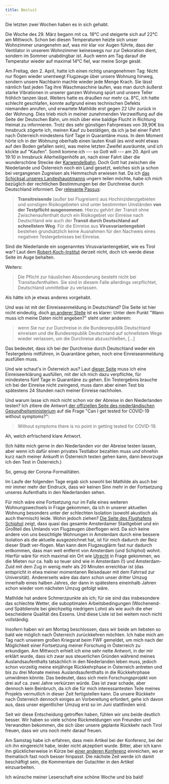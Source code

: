 ```yaml
---
title: Besluit
---
```


Die letzten zwei Wochen haben es in sich gehabt.

Die Woche des 29. März begann mit ca. 18°C und steigerte sich auf 22°C am Mittwoch.
Schon bei diesen Temperaturen heizte sich unser Wohnzimmer unangenehm auf,
was mir klar vor Augen führte, dass der Ventilator in unserem Wohnzimmer
keineswegs nur zur Dekoration dient, sondern im Sommer unabdingbar ist.
Auch wenn am Tag darauf die Temperatur wieder auf maximal 14°C fiel, war meine Sorge gesät.

Am Freitag, den 2. April, hatte ich einen richtig unangenehmen Tag:
Nicht nur flogen wieder unentwegt Flugzeuge über unsere Wohnung hinweg,
sondern unsere Nachbarin machte wieder jede Menge Krach.
Sie lässt nämlich fast jeden Tag ihre Waschmaschine laufen,
was man durch äußerst starke Vibrationen in unserer ganzen Wohnung spürt
und unsere Teller fröhlich tanzen lässt.
Weiters hatte es draußen nur mehr ca. 8°C,
ich hatte schlecht geschlafen,
konnte aufgrund eines technischen Defekts niemanden anrufen, und
erwartete Mathilde erst gegen 22 Uhr zurück in der Wohnung.
Dies trieb mich in meiner zunehmenden Verzweiflung auf die Seite der Deutschen Bahn,
um mich über eine baldige Flucht in Richtung Heimat zu informieren.
Trotz des sehr günstigen Fahrpreises von 39,90€ bis Innsbruck
zögerte ich, meinen Kauf zu bestätigen,
da ich ja bei einer Fahrt nach Österreich mindestens fünf Tage in Quarantäne muss.
In dem Moment hörte ich in der Wohnung oberhalb einen lauten Knall
(es wird wohl etwas auf den Boden gefallen sein),
was meine letzten Zweifel ausräumte, und ich klickte auf "Kaufen".
Somit komme ich --- so Gott will --- am 20. April um 19:10 in Innsbruck Allerheiligenhöfe an,
nach einer Fahrt über die wunderschöne Strecke der [Karwendelbahn].
Doch Gott hat zwischen die Niederlande und Österreich noch ein Land gesetzt,
welches sich ja schon bei vergangenen Zugreisen als Hemmschuh erwiesen hat.
Da ich [das Schicksal unseres Landeshauptmanns](https://tirol.orf.at/stories/3093416/)
ungern teilen möchte, habe ich mich bezüglich der rechtlichen Bestimmungen
bei der Durchreise durch Deutschland informiert.
Der [relevante Passus](https://www.auswaertiges-amt.de/de/quarantaene-einreise/2371468):

> **Transitreisende** (außer bei Flugreisen) aus
> Hochinzidenzgebieten und sonstigen Risikogebieten
> sind unter bestimmten Umständen **von der Testpflicht ausgenommen**.
> Hierzu gehört
> der Transit ohne Zwischenaufenthalt durch
> ein Risikogebiet vor Einreise nach Deutschland wie auch
> der **Transit durch Deutschland auf schnellstem Weg**.
> Für die Einreise aus **Virusvariantengebiet** bestehen grundsätzlich
> keine Ausnahmen für den Nachweis eines negativen Testergebnisses bei Einreise.

Sind die Niederlande ein sogenanntes Virusvariantengebiet, wie es Tirol war?
Laut dem [Robert-Koch-Institut](https://www.rki.de/DE/Content/InfAZ/N/Neuartiges_Coronavirus/Risikogebiete_neu.html)
derzeit nicht, doch ich werde diese Seite im Auge behalten.

Weiters:

> Die Pflicht zur häuslichen Absonderung besteht nicht bei Transitaufenthalten.
> Sie sind in diesem Falle allerdings verpflichtet, Deutschland unmittelbar zu verlassen.

Als hätte ich je etwas anderes vorgehabt.

Und was ist mit der Einreiseanmeldung in Deutschland?
Die Seite ist hier nicht eindeutig, doch
[an anderer Stelle](https://www.einreiseanmeldung.de) ist es klarer:
Unter dem Punkt "Wann muss ich meine Daten nicht angeben?" steht unter anderem:

> wenn Sie nur zur Durchreise in die Bundesrepublik Deutschland einreisen und
> die Bundesrepublik Deutschland auf schnellstem Wege wieder verlassen,
> um die Durchreise abzuschließen, [...]

Das bedeutet, dass ich bei der Durchreise durch Deutschland weder
ein Testergebnis mitführen,
in Quarantäne gehen, noch
eine Einreiseanmeldung ausfüllen muss.

Und wie schaut's in Österreich aus?
Laut [dieser Seite](https://www.oesterreich.gv.at/themen/coronavirus_in_oesterreich/pre-travel-clearance.html) muss ich eine Einreiseerklärung ausfüllen,
mit der ich mich dazu verpflichte, für mindestens fünf Tage in Quarantäne zu gehen.
Ein Testergebnis brauche ich bei der Einreise nicht zwingend,
muss dann aber einen Test bis spätestens 24 Stunden nach meiner Einreise nachholen.

Und warum lasse ich mich nicht schon vor der Abreise in den Niederlanden testen?
Ich zitiere die Antwort
[der offiziellen Seite des niederländischen Gesundheitsministerium](https://www.rivm.nl/en/novel-coronavirus-covid-19/in-depth-information)
auf die Frage "Can I get tested for COVID-19 without symptoms?":

> Without symptoms there is no point in getting tested for COVID-19.

Ah, welch erfrischend klare Antwort.

(Ich hätte mich gerne in den Niederlanden vor der Abreise testen lassen,
aber wenn ich dafür einen privates Testlabor bezahlen muss *und*
ohnehin kurz nach meiner Ankunft in Österreich testen gehen kann,
dann bevorzuge ich den Test in Österreich.)

So, genug der Corona-Formalitäten.

Im Laufe der folgenden Tage ergab sich sowohl bei Mathilde als auch bei mir
immer mehr der Eindruck, dass wir keinen Sinn mehr
in der Fortsetzung unseres Aufenthalts in den Niederlanden sehen.

Für mich wäre eine Fortsetzung nur
im Falle eines weiteren Wohnungswechsels in Frage gekommen,
da ich in unserer aktuellen Wohnung besonders unter der schlechten Isolation
(sowohl akustisch als auch thermisch) leide.
Wohin jedoch ziehen?
[Die Seite des Flughafens Schiphol](https://www.schiphol.nl/en/schiphol-as-a-neighbour/page/is-my-house-underneath-a-flight-path/)
zeigt, dass quasi das gesamte Amsterdamer Stadtgebiet und ein Großteil des Umlands
von Flugzeugen überflogen wird.
Da sich keine andere von uns besichtigte Wohnungen in Amsterdam
durch eine bessere Isolation als die aktuelle ausgezeichnet hat,
ist für mich dadurch der Reiz dieser Stadt ver-flogen.
Man kann dem Flugzeuglärm fast nur dadurch entkommen,
dass man weit entfernt von Amsterdam (und Schiphol) wohnt.
Hierfür wäre für mich maximal ein Ort wie [Utrecht] in Frage gekommen,
wo die Mieten nur ca. halb so teuer sind wie in Amsterdam (!) und
Amsterdam-Zuid mit dem Zug in wenig mehr als 20 Minuten erreichbar ist
(das entspricht in etwa meiner momentanen Reisedauer mit dem Fahrrad zur Universität).
Andererseits wäre das dann schon unser dritter Umzug innerhalb eines halben Jahres,
der dann in spätestens eineinhalb Jahren schon wieder vom nächsten Umzug gefolgt wäre.

Mathilde hat andere Schmerzpunkte als ich; für sie sind das insbesondere
das schlechte Wetter,
die suboptimalen Arbeitsbedingungen
(Wochenend- *und* Spätdienste bei gleichzeitig niedrigem Lohn) als wie auch
die eher bescheidene Qualität des Essens.
Und diese Liste ist bei weitem noch nicht vollständig.

Insofern haben wir am Montag beschlossen, dass wir beide am liebsten
so bald wie möglich nach Österreich zurückkehren möchten.
Ich habe mich am Tag nach unserem großen Kriegsrat beim FWF gemeldet, um mich
nach der Möglichkeit einer Fortsetzung meiner Forschung in Österreich zu erkundigen.
Am Mittwoch erhielt ich eine sehr nette Antwort,
in der mir erklärt wurde, dass ich zwar aus steuerlichen Gründen
während meines Auslandsaufenthalts tatsächlich in den Niederlanden leben muss,
jedoch schon vorzeitig meine einjährige Rückkehrphase in Österreich antreten und
bis zu drei Monate meines Auslandsaufenthalts in die Rückkehrphase umwidmen könnte.
Das bedeutet, dass sich mein Forschungsprojekt von drei auf ca. zwei Jahre verkürzen würde.
Das ist zwar schade, aber dennoch kein Beinbruch, da ich die für mich
interessantesten Teile meines Projekts vermutlich in dieser Zeit fertigstellen kann.
Da unsere Rückkehr nach Österreich dennoch einiges an Vorbereitung erfordert,
gehe ich davon aus, dass unser eigentlicher Umzug erst so im Juni stattfinden wird.

Seit wir diese Entscheidung getroffen haben, fühlen wir uns beide deutlich besser.
Wir haben so viele schöne Rückmeldungen von Freunden und Verwandten bekommen,
die sich über unsere geplante Rückkehr nach Tirol freuen,
dass wir uns noch mehr darauf freuen.

Am Samstag habe ich erfahren, dass mein Artikel bei der Konferenz,
bei der ich ihn eingereicht habe, leider nicht akzeptiert wurde.
Bitter, aber ich kann ihn glücklicherweise in Kürze bei
[einer anderen Konferenz](https://tableaux2021.org/) einreichen,
wo er thematisch fast noch besser hinpasst.
Die nächste Zeit werde ich damit beschäftigt sein,
die Kommentare der Gutachter in den Artikel einzuarbeiten.

Ich wünsche meiner Leserschaft eine schöne Woche und bis bald!

[Karwendelbahn]: https://de.wikipedia.org/wiki/Mittenwaldbahn
[Utrecht]: https://de.wikipedia.org/wiki/Utrecht
